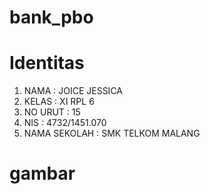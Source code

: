 # bank_pbo

<h1> Identitas </h1>
<ol>
<li> NAMA : JOICE JESSICA </li>
<li> KELAS : XI RPL 6 </li>
<li> NO URUT : 15 </li>
<li> NIS : 4732/1451.070 </li>
<li> NAMA SEKOLAH : SMK TELKOM MALANG </li>
</ol>

<h1> gambar </h1>
